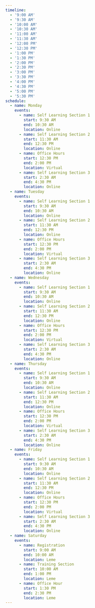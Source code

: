 ```yaml
---
timeline:
  - '9:00 AM'
  - '9:30 AM'
  - '10:00 AM'
  - '10:30 AM'
  - '11:00 AM'
  - '11:30 AM'
  - '12:00 PM'
  - '12:30 PM'
  - '1:00 PM'
  - '1:30 PM'
  - '2:00 PM'
  - '2:30 PM'
  - '3:00 PM'
  - '3:30 PM'
  - '4:00 PM'
  - '4:30 PM'
  - '5:00 PM'
  - '5:30 PM'
schedule:
  - name: Monday
    events:
      - name: Self Learning Section 1
        start: 9:30 AM
        end: 10:30 AM
        location: Online
      - name: Self Learning Section 2
        start: 11:30 AM
        end: 12:30 PM
        location: Online
      - name: Office Hours
        start: 12:30 PM
        end: 2:00 PM
        location: Virtual
      - name: Self Learning Section 3
        start: 2:30 AM
        end: 4:30 PM
        location: Online    
  - name: Tuesday
    events:
      - name: Self Learning Section 1
        start: 9:30 AM
        end: 10:30 AM
        location: Online
      - name: Self Learning Section 2
        start: 11:30 AM
        end: 12:30 PM
        location: Online
      - name: Office Hours
        start: 12:30 PM
        end: 2:00 PM
        location: Virtual
      - name: Self Learning Section 3
        start: 2:30 AM
        end: 4:30 PM
        location: Online    
  - name: Wednesday
    events:
      - name: Self Learning Section 1
        start: 9:30 AM
        end: 10:30 AM
        location: Online
      - name: Self Learning Section 2
        start: 11:30 AM
        end: 12:30 PM
        location: Online
      - name: Office Hours
        start: 12:30 PM
        end: 2:00 PM
        location: Virtual
      - name: Self Learning Section 3
        start: 2:30 AM
        end: 4:30 PM
        location: Online    
  - name: Thursday
    events:
      - name: Self Learning Section 1
        start: 9:30 AM
        end: 10:30 AM
        location: Online
      - name: Self Learning Section 2
        start: 11:30 AM
        end: 12:30 PM
        location: Online
      - name: Office Hours
        start: 12:30 PM
        end: 2:00 PM
        location: Virtual
      - name: Self Learning Section 3
        start: 2:30 AM
        end: 4:30 PM
        location: Online    
  - name: Friday
    events:
      - name: Self Learning Section 1
        start: 9:30 AM
        end: 10:30 AM
        location: Online
      - name: Self Learning Section 2
        start: 11:30 AM
        end: 12:30 PM
        location: Online
      - name: Office Hours
        start: 12:30 PM
        end: 2:00 PM
        location: Virtual
      - name: Self Learning Section 3
        start: 2:30 AM
        end: 4:30 PM
        location: Online  
  - name: Saturday
    events:
      - name: Registration
        start: 9:00 AM
        end: 10:00 AM
        location: Leme
      - name: Training Section
        start: 10:00 AM
        end: 1:00 PM
        location: Leme
      - name: Office Hour
        start: 1:30 PM
        end: 2:30 PM
        location: Leme     
---
```


